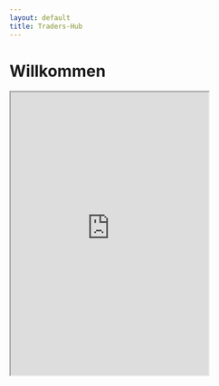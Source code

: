 ```yaml
---
layout: default
title: Traders-Hub
---
```

# Willkommen

<section>
    <iframe src="https://discord.com/widget?id=459426513675223044&theme=dark" width="350" height="500" allowtransparency="true" sandbox="allow-popups allow-popups-to-escape-sandbox allow-same-origin allow-scripts">
    </iframe>
</section>



